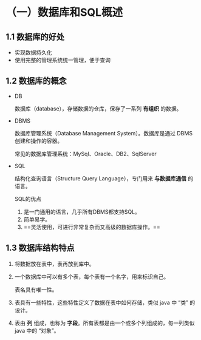 # （一）数据库和SQL概述

## 1.1 数据库的好处

+ 实现数据持久化
+ 使用完整的管理系统统一管理，便于查询

## 1.2 数据库的概念

+ DB

  数据库（database），存储数据的仓库，保存了一系列 **有组织** 的数据。

+ DBMS

  数据库管理系统（Database Management System）。数据库是通过 DBMS 创建和操作的容器。

  常见的数据库管理系统：MySql、Oracle、DB2、SqlServer

+ SQL

  结构化查询语言（Structure Query Language），专门用来 **与数据库通信** 的语言。

  SQL的优点

  1. 是一门通用的语言，几乎所有DBMS都支持SQL。
  2. 简单易学。
  3. ==灵活使用，可进行非常复杂而又高级的数据库操作。==

## 1.3 数据库结构特点

1. 将数据放在表中，表再放到库中。

2. 一个数据库中可以有多个表，每个表有一个名字，用来标识自己。

   表名具有唯一性。

3. 表具有一些特性，这些特性定义了数据在表中如何存储，类似 java 中 “类” 的设计。

4. 表由 **列** 组成，也称为 **字段**。所有表都是由一个或多个列组成的，每一列类似 java 中的 “对象”。